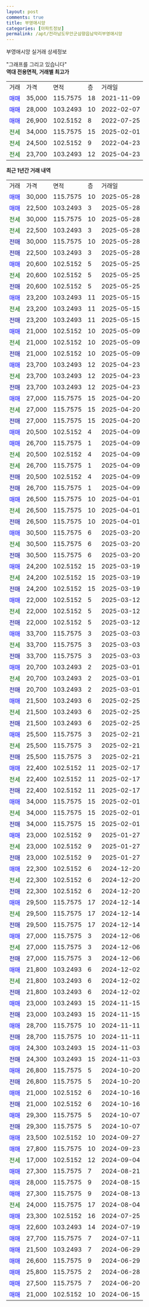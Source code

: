 ```yaml
---
layout: post
comments: true
title: 부영애시앙
categories: [아파트정보]
permalink: /apt/전라남도무안군삼향읍남악리부영애시앙
---
```


부영애시앙 실거래 상세정보

<script type="text/javascript">
  google.charts.load('current', {'packages':['line', 'corechart']});
  google.charts.setOnLoadCallback(drawChart);

  function drawChart() {
    var data = new google.visualization.DataTable();
    data.addColumn('date', '거래일');
    data.addColumn('number', "매매");
    data.addColumn('number', "전세");
    data.addColumn('number', "전매");

    data.addRows([[new Date(Date.parse("2025-05-28")), 30000, null, null], [new Date(Date.parse("2025-05-28")), 22500, null, null], [new Date(Date.parse("2025-05-28")), null, 30000, null], [new Date(Date.parse("2025-05-28")), null, 22500, null], [new Date(Date.parse("2025-05-28")), null, null, 30000], [new Date(Date.parse("2025-05-28")), null, null, 22500], [new Date(Date.parse("2025-05-25")), 20600, null, null], [new Date(Date.parse("2025-05-25")), null, 20600, null], [new Date(Date.parse("2025-05-25")), null, null, 20600], [new Date(Date.parse("2025-05-15")), 23200, null, null], [new Date(Date.parse("2025-05-15")), null, 23200, null], [new Date(Date.parse("2025-05-15")), null, null, 23200], [new Date(Date.parse("2025-05-09")), 21000, null, null], [new Date(Date.parse("2025-05-09")), null, 21000, null], [new Date(Date.parse("2025-05-09")), null, null, 21000], [new Date(Date.parse("2025-04-23")), 23700, null, null], [new Date(Date.parse("2025-04-23")), null, 23700, null], [new Date(Date.parse("2025-04-23")), null, null, 23700], [new Date(Date.parse("2025-04-20")), 27000, null, null], [new Date(Date.parse("2025-04-20")), null, 27000, null], [new Date(Date.parse("2025-04-20")), null, null, 27000], [new Date(Date.parse("2025-04-09")), 20500, null, null], [new Date(Date.parse("2025-04-09")), 26700, null, null], [new Date(Date.parse("2025-04-09")), null, 20500, null], [new Date(Date.parse("2025-04-09")), null, 26700, null], [new Date(Date.parse("2025-04-09")), null, null, 20500], [new Date(Date.parse("2025-04-09")), null, null, 26700], [new Date(Date.parse("2025-04-01")), 26500, null, null], [new Date(Date.parse("2025-04-01")), null, 26500, null], [new Date(Date.parse("2025-04-01")), null, null, 26500], [new Date(Date.parse("2025-03-20")), 30500, null, null], [new Date(Date.parse("2025-03-20")), null, 30500, null], [new Date(Date.parse("2025-03-20")), null, null, 30500], [new Date(Date.parse("2025-03-19")), 24200, null, null], [new Date(Date.parse("2025-03-19")), null, 24200, null], [new Date(Date.parse("2025-03-19")), null, null, 24200], [new Date(Date.parse("2025-03-12")), 22000, null, null], [new Date(Date.parse("2025-03-12")), null, 22000, null], [new Date(Date.parse("2025-03-12")), null, null, 22000], [new Date(Date.parse("2025-03-03")), 33700, null, null], [new Date(Date.parse("2025-03-03")), null, 33700, null], [new Date(Date.parse("2025-03-03")), null, null, 33700], [new Date(Date.parse("2025-03-01")), 20700, null, null], [new Date(Date.parse("2025-03-01")), null, 20700, null], [new Date(Date.parse("2025-03-01")), null, null, 20700], [new Date(Date.parse("2025-02-25")), 21500, null, null], [new Date(Date.parse("2025-02-25")), null, 21500, null], [new Date(Date.parse("2025-02-25")), null, null, 21500], [new Date(Date.parse("2025-02-21")), 25500, null, null], [new Date(Date.parse("2025-02-21")), null, 25500, null], [new Date(Date.parse("2025-02-21")), null, null, 25500], [new Date(Date.parse("2025-02-17")), 22400, null, null], [new Date(Date.parse("2025-02-17")), null, 22400, null], [new Date(Date.parse("2025-02-17")), null, null, 22400], [new Date(Date.parse("2025-02-01")), 34000, null, null], [new Date(Date.parse("2025-02-01")), null, 34000, null], [new Date(Date.parse("2025-02-01")), null, null, 34000], [new Date(Date.parse("2025-01-27")), 23000, null, null], [new Date(Date.parse("2025-01-27")), null, 23000, null], [new Date(Date.parse("2025-01-27")), null, null, 23000], [new Date(Date.parse("2024-12-20")), 22300, null, null], [new Date(Date.parse("2024-12-20")), null, 22300, null], [new Date(Date.parse("2024-12-20")), null, null, 22300], [new Date(Date.parse("2024-12-14")), 29500, null, null], [new Date(Date.parse("2024-12-14")), null, 29500, null], [new Date(Date.parse("2024-12-14")), null, null, 29500], [new Date(Date.parse("2024-12-06")), 27000, null, null], [new Date(Date.parse("2024-12-06")), null, 27000, null], [new Date(Date.parse("2024-12-06")), null, null, 27000], [new Date(Date.parse("2024-12-02")), 21800, null, null], [new Date(Date.parse("2024-12-02")), null, 21800, null], [new Date(Date.parse("2024-12-02")), null, null, 21800], [new Date(Date.parse("2024-11-15")), 23000, null, null], [new Date(Date.parse("2024-11-15")), null, null, 23000], [new Date(Date.parse("2024-11-11")), 28700, null, null], [new Date(Date.parse("2024-11-11")), null, null, 28700], [new Date(Date.parse("2024-11-03")), 24300, null, null], [new Date(Date.parse("2024-11-03")), null, null, 24300], [new Date(Date.parse("2024-10-20")), 26800, null, null], [new Date(Date.parse("2024-10-20")), null, null, 26800], [new Date(Date.parse("2024-10-16")), 21000, null, null], [new Date(Date.parse("2024-10-16")), null, null, 21000], [new Date(Date.parse("2024-10-07")), 29300, null, null], [new Date(Date.parse("2024-10-07")), null, null, 29300], [new Date(Date.parse("2024-09-27")), 23500, null, null], [new Date(Date.parse("2024-09-23")), 27800, null, null], [new Date(Date.parse("2024-09-04")), null, 17000, null], [new Date(Date.parse("2024-08-21")), 27300, null, null], [new Date(Date.parse("2024-08-15")), 28000, null, null], [new Date(Date.parse("2024-08-13")), 27300, null, null], [new Date(Date.parse("2024-08-04")), null, 24000, null], [new Date(Date.parse("2024-07-25")), 23300, null, null], [new Date(Date.parse("2024-07-19")), 22600, null, null], [new Date(Date.parse("2024-07-11")), 27700, null, null], [new Date(Date.parse("2024-06-29")), 21500, null, null], [new Date(Date.parse("2024-06-29")), 26600, null, null], [new Date(Date.parse("2024-06-28")), 25800, null, null], [new Date(Date.parse("2024-06-20")), 27500, null, null], [new Date(Date.parse("2024-06-15")), 21000, null, null]]);

    var options = {
      hAxis: {
        format: 'yyyy/MM/dd'
      },    
      lineWidth: 0,
      pointsVisible: true,    
      title: '최근 1년간 유형별 실거래가 분포',
      legend: { position: 'bottom' }
    };

    var formatter = new google.visualization.NumberFormat({pattern:'###,###'} );
    formatter.format(data, 1);
    formatter.format(data, 2);
    
    setTimeout(function() {
        var chart = new google.visualization.LineChart(document.getElementById('columnchart_material'));
        chart.draw(data, (options));
        document.getElementById('loading').style.display = 'none';
    }, 200);
  }
</script>


<div id="loading" style="z-index:20; display: block; margin-left: 0px">"그래프를 그리고 있습니다"</div>
<div id="columnchart_material" style="width: 95%; margin-left: 0px; display: block"></div>
<!-- contents start -->
<b>역대 전용면적, 거래별 최고가</b>
<table class="sortable">
    <tr>
      <td>거래</td>
      <td>가격</td>
      <td>면적</td>
      <td>층</td>
      <td>거래일</td>
    </tr>
        <tr>
          <td><a style="color: blue">매매</a></td>
          <td>35,000</td>
          <td>115.7575</td>
          <td>18</td>
          <td>2021-11-09</td>
        </tr>            <tr>
          <td><a style="color: blue">매매</a></td>
          <td>28,000</td>
          <td>103.2493</td>
          <td>10</td>
          <td>2022-02-07</td>
        </tr>            <tr>
          <td><a style="color: blue">매매</a></td>
          <td>26,900</td>
          <td>102.5152</td>
          <td>8</td>
          <td>2022-07-25</td>
        </tr>        
        <tr>
              <td><a style="color: darkgreen">전세</a></td>
              <td>34,000</td>
              <td>115.7575</td>
              <td>15</td>
              <td>2025-02-01</td>
            </tr>            <tr>
              <td><a style="color: darkgreen">전세</a></td>
              <td>24,500</td>
              <td>102.5152</td>
              <td>9</td>
              <td>2022-04-23</td>
            </tr>            <tr>
              <td><a style="color: darkgreen">전세</a></td>
              <td>23,700</td>
              <td>103.2493</td>
              <td>12</td>
              <td>2025-04-23</td>
            </tr>        
    
</table>

<b>최근 1년간 거래 내역</b>

<table class="sortable">
    <tr>
      <td>거래</td>
      <td>가격</td>
      <td>면적</td>
      <td>층</td>
      <td>거래일</td>
    </tr>
    <tr>
      <td><a style="color: blue">매매</a></td>
      <td>30,000</td>
      <td>115.7575</td>
      <td>10</td>
      <td>2025-05-28</td>
    </tr>          <tr>
      <td><a style="color: blue">매매</a></td>
      <td>22,500</td>
      <td>103.2493</td>
      <td>3</td>
      <td>2025-05-28</td>
    </tr>          <tr>
      <td><a style="color: darkgreen">전세</a></td>
      <td>30,000</td>
      <td>115.7575</td>
      <td>10</td>
      <td>2025-05-28</td>
    </tr>          <tr>
      <td><a style="color: darkgreen">전세</a></td>
      <td>22,500</td>
      <td>103.2493</td>
      <td>3</td>
      <td>2025-05-28</td>
    </tr>          <tr>
      <td><a style="color: darkblue">전매</a></td>
      <td>30,000</td>
      <td>115.7575</td>
      <td>10</td>
      <td>2025-05-28</td>
    </tr>          <tr>
      <td><a style="color: darkblue">전매</a></td>
      <td>22,500</td>
      <td>103.2493</td>
      <td>3</td>
      <td>2025-05-28</td>
    </tr>          <tr>
      <td><a style="color: blue">매매</a></td>
      <td>20,600</td>
      <td>102.5152</td>
      <td>5</td>
      <td>2025-05-25</td>
    </tr>          <tr>
      <td><a style="color: darkgreen">전세</a></td>
      <td>20,600</td>
      <td>102.5152</td>
      <td>5</td>
      <td>2025-05-25</td>
    </tr>          <tr>
      <td><a style="color: darkblue">전매</a></td>
      <td>20,600</td>
      <td>102.5152</td>
      <td>5</td>
      <td>2025-05-25</td>
    </tr>          <tr>
      <td><a style="color: blue">매매</a></td>
      <td>23,200</td>
      <td>103.2493</td>
      <td>11</td>
      <td>2025-05-15</td>
    </tr>          <tr>
      <td><a style="color: darkgreen">전세</a></td>
      <td>23,200</td>
      <td>103.2493</td>
      <td>11</td>
      <td>2025-05-15</td>
    </tr>          <tr>
      <td><a style="color: darkblue">전매</a></td>
      <td>23,200</td>
      <td>103.2493</td>
      <td>11</td>
      <td>2025-05-15</td>
    </tr>          <tr>
      <td><a style="color: blue">매매</a></td>
      <td>21,000</td>
      <td>102.5152</td>
      <td>10</td>
      <td>2025-05-09</td>
    </tr>          <tr>
      <td><a style="color: darkgreen">전세</a></td>
      <td>21,000</td>
      <td>102.5152</td>
      <td>10</td>
      <td>2025-05-09</td>
    </tr>          <tr>
      <td><a style="color: darkblue">전매</a></td>
      <td>21,000</td>
      <td>102.5152</td>
      <td>10</td>
      <td>2025-05-09</td>
    </tr>          <tr>
      <td><a style="color: blue">매매</a></td>
      <td>23,700</td>
      <td>103.2493</td>
      <td>12</td>
      <td>2025-04-23</td>
    </tr>          <tr>
      <td><a style="color: darkgreen">전세</a></td>
      <td>23,700</td>
      <td>103.2493</td>
      <td>12</td>
      <td>2025-04-23</td>
    </tr>          <tr>
      <td><a style="color: darkblue">전매</a></td>
      <td>23,700</td>
      <td>103.2493</td>
      <td>12</td>
      <td>2025-04-23</td>
    </tr>          <tr>
      <td><a style="color: blue">매매</a></td>
      <td>27,000</td>
      <td>115.7575</td>
      <td>15</td>
      <td>2025-04-20</td>
    </tr>          <tr>
      <td><a style="color: darkgreen">전세</a></td>
      <td>27,000</td>
      <td>115.7575</td>
      <td>15</td>
      <td>2025-04-20</td>
    </tr>          <tr>
      <td><a style="color: darkblue">전매</a></td>
      <td>27,000</td>
      <td>115.7575</td>
      <td>15</td>
      <td>2025-04-20</td>
    </tr>          <tr>
      <td><a style="color: blue">매매</a></td>
      <td>20,500</td>
      <td>102.5152</td>
      <td>4</td>
      <td>2025-04-09</td>
    </tr>          <tr>
      <td><a style="color: blue">매매</a></td>
      <td>26,700</td>
      <td>115.7575</td>
      <td>1</td>
      <td>2025-04-09</td>
    </tr>          <tr>
      <td><a style="color: darkgreen">전세</a></td>
      <td>20,500</td>
      <td>102.5152</td>
      <td>4</td>
      <td>2025-04-09</td>
    </tr>          <tr>
      <td><a style="color: darkgreen">전세</a></td>
      <td>26,700</td>
      <td>115.7575</td>
      <td>1</td>
      <td>2025-04-09</td>
    </tr>          <tr>
      <td><a style="color: darkblue">전매</a></td>
      <td>20,500</td>
      <td>102.5152</td>
      <td>4</td>
      <td>2025-04-09</td>
    </tr>          <tr>
      <td><a style="color: darkblue">전매</a></td>
      <td>26,700</td>
      <td>115.7575</td>
      <td>1</td>
      <td>2025-04-09</td>
    </tr>          <tr>
      <td><a style="color: blue">매매</a></td>
      <td>26,500</td>
      <td>115.7575</td>
      <td>10</td>
      <td>2025-04-01</td>
    </tr>          <tr>
      <td><a style="color: darkgreen">전세</a></td>
      <td>26,500</td>
      <td>115.7575</td>
      <td>10</td>
      <td>2025-04-01</td>
    </tr>          <tr>
      <td><a style="color: darkblue">전매</a></td>
      <td>26,500</td>
      <td>115.7575</td>
      <td>10</td>
      <td>2025-04-01</td>
    </tr>          <tr>
      <td><a style="color: blue">매매</a></td>
      <td>30,500</td>
      <td>115.7575</td>
      <td>6</td>
      <td>2025-03-20</td>
    </tr>          <tr>
      <td><a style="color: darkgreen">전세</a></td>
      <td>30,500</td>
      <td>115.7575</td>
      <td>6</td>
      <td>2025-03-20</td>
    </tr>          <tr>
      <td><a style="color: darkblue">전매</a></td>
      <td>30,500</td>
      <td>115.7575</td>
      <td>6</td>
      <td>2025-03-20</td>
    </tr>          <tr>
      <td><a style="color: blue">매매</a></td>
      <td>24,200</td>
      <td>102.5152</td>
      <td>15</td>
      <td>2025-03-19</td>
    </tr>          <tr>
      <td><a style="color: darkgreen">전세</a></td>
      <td>24,200</td>
      <td>102.5152</td>
      <td>15</td>
      <td>2025-03-19</td>
    </tr>          <tr>
      <td><a style="color: darkblue">전매</a></td>
      <td>24,200</td>
      <td>102.5152</td>
      <td>15</td>
      <td>2025-03-19</td>
    </tr>          <tr>
      <td><a style="color: blue">매매</a></td>
      <td>22,000</td>
      <td>102.5152</td>
      <td>5</td>
      <td>2025-03-12</td>
    </tr>          <tr>
      <td><a style="color: darkgreen">전세</a></td>
      <td>22,000</td>
      <td>102.5152</td>
      <td>5</td>
      <td>2025-03-12</td>
    </tr>          <tr>
      <td><a style="color: darkblue">전매</a></td>
      <td>22,000</td>
      <td>102.5152</td>
      <td>5</td>
      <td>2025-03-12</td>
    </tr>          <tr>
      <td><a style="color: blue">매매</a></td>
      <td>33,700</td>
      <td>115.7575</td>
      <td>3</td>
      <td>2025-03-03</td>
    </tr>          <tr>
      <td><a style="color: darkgreen">전세</a></td>
      <td>33,700</td>
      <td>115.7575</td>
      <td>3</td>
      <td>2025-03-03</td>
    </tr>          <tr>
      <td><a style="color: darkblue">전매</a></td>
      <td>33,700</td>
      <td>115.7575</td>
      <td>3</td>
      <td>2025-03-03</td>
    </tr>          <tr>
      <td><a style="color: blue">매매</a></td>
      <td>20,700</td>
      <td>103.2493</td>
      <td>2</td>
      <td>2025-03-01</td>
    </tr>          <tr>
      <td><a style="color: darkgreen">전세</a></td>
      <td>20,700</td>
      <td>103.2493</td>
      <td>2</td>
      <td>2025-03-01</td>
    </tr>          <tr>
      <td><a style="color: darkblue">전매</a></td>
      <td>20,700</td>
      <td>103.2493</td>
      <td>2</td>
      <td>2025-03-01</td>
    </tr>          <tr>
      <td><a style="color: blue">매매</a></td>
      <td>21,500</td>
      <td>103.2493</td>
      <td>6</td>
      <td>2025-02-25</td>
    </tr>          <tr>
      <td><a style="color: darkgreen">전세</a></td>
      <td>21,500</td>
      <td>103.2493</td>
      <td>6</td>
      <td>2025-02-25</td>
    </tr>          <tr>
      <td><a style="color: darkblue">전매</a></td>
      <td>21,500</td>
      <td>103.2493</td>
      <td>6</td>
      <td>2025-02-25</td>
    </tr>          <tr>
      <td><a style="color: blue">매매</a></td>
      <td>25,500</td>
      <td>115.7575</td>
      <td>3</td>
      <td>2025-02-21</td>
    </tr>          <tr>
      <td><a style="color: darkgreen">전세</a></td>
      <td>25,500</td>
      <td>115.7575</td>
      <td>3</td>
      <td>2025-02-21</td>
    </tr>          <tr>
      <td><a style="color: darkblue">전매</a></td>
      <td>25,500</td>
      <td>115.7575</td>
      <td>3</td>
      <td>2025-02-21</td>
    </tr>          <tr>
      <td><a style="color: blue">매매</a></td>
      <td>22,400</td>
      <td>102.5152</td>
      <td>11</td>
      <td>2025-02-17</td>
    </tr>          <tr>
      <td><a style="color: darkgreen">전세</a></td>
      <td>22,400</td>
      <td>102.5152</td>
      <td>11</td>
      <td>2025-02-17</td>
    </tr>          <tr>
      <td><a style="color: darkblue">전매</a></td>
      <td>22,400</td>
      <td>102.5152</td>
      <td>11</td>
      <td>2025-02-17</td>
    </tr>          <tr>
      <td><a style="color: blue">매매</a></td>
      <td>34,000</td>
      <td>115.7575</td>
      <td>15</td>
      <td>2025-02-01</td>
    </tr>          <tr>
      <td><a style="color: darkgreen">전세</a></td>
      <td>34,000</td>
      <td>115.7575</td>
      <td>15</td>
      <td>2025-02-01</td>
    </tr>          <tr>
      <td><a style="color: darkblue">전매</a></td>
      <td>34,000</td>
      <td>115.7575</td>
      <td>15</td>
      <td>2025-02-01</td>
    </tr>          <tr>
      <td><a style="color: blue">매매</a></td>
      <td>23,000</td>
      <td>102.5152</td>
      <td>9</td>
      <td>2025-01-27</td>
    </tr>          <tr>
      <td><a style="color: darkgreen">전세</a></td>
      <td>23,000</td>
      <td>102.5152</td>
      <td>9</td>
      <td>2025-01-27</td>
    </tr>          <tr>
      <td><a style="color: darkblue">전매</a></td>
      <td>23,000</td>
      <td>102.5152</td>
      <td>9</td>
      <td>2025-01-27</td>
    </tr>          <tr>
      <td><a style="color: blue">매매</a></td>
      <td>22,300</td>
      <td>102.5152</td>
      <td>6</td>
      <td>2024-12-20</td>
    </tr>          <tr>
      <td><a style="color: darkgreen">전세</a></td>
      <td>22,300</td>
      <td>102.5152</td>
      <td>6</td>
      <td>2024-12-20</td>
    </tr>          <tr>
      <td><a style="color: darkblue">전매</a></td>
      <td>22,300</td>
      <td>102.5152</td>
      <td>6</td>
      <td>2024-12-20</td>
    </tr>          <tr>
      <td><a style="color: blue">매매</a></td>
      <td>29,500</td>
      <td>115.7575</td>
      <td>17</td>
      <td>2024-12-14</td>
    </tr>          <tr>
      <td><a style="color: darkgreen">전세</a></td>
      <td>29,500</td>
      <td>115.7575</td>
      <td>17</td>
      <td>2024-12-14</td>
    </tr>          <tr>
      <td><a style="color: darkblue">전매</a></td>
      <td>29,500</td>
      <td>115.7575</td>
      <td>17</td>
      <td>2024-12-14</td>
    </tr>          <tr>
      <td><a style="color: blue">매매</a></td>
      <td>27,000</td>
      <td>115.7575</td>
      <td>3</td>
      <td>2024-12-06</td>
    </tr>          <tr>
      <td><a style="color: darkgreen">전세</a></td>
      <td>27,000</td>
      <td>115.7575</td>
      <td>3</td>
      <td>2024-12-06</td>
    </tr>          <tr>
      <td><a style="color: darkblue">전매</a></td>
      <td>27,000</td>
      <td>115.7575</td>
      <td>3</td>
      <td>2024-12-06</td>
    </tr>          <tr>
      <td><a style="color: blue">매매</a></td>
      <td>21,800</td>
      <td>103.2493</td>
      <td>6</td>
      <td>2024-12-02</td>
    </tr>          <tr>
      <td><a style="color: darkgreen">전세</a></td>
      <td>21,800</td>
      <td>103.2493</td>
      <td>6</td>
      <td>2024-12-02</td>
    </tr>          <tr>
      <td><a style="color: darkblue">전매</a></td>
      <td>21,800</td>
      <td>103.2493</td>
      <td>6</td>
      <td>2024-12-02</td>
    </tr>          <tr>
      <td><a style="color: blue">매매</a></td>
      <td>23,000</td>
      <td>103.2493</td>
      <td>15</td>
      <td>2024-11-15</td>
    </tr>          <tr>
      <td><a style="color: darkblue">전매</a></td>
      <td>23,000</td>
      <td>103.2493</td>
      <td>15</td>
      <td>2024-11-15</td>
    </tr>          <tr>
      <td><a style="color: blue">매매</a></td>
      <td>28,700</td>
      <td>115.7575</td>
      <td>10</td>
      <td>2024-11-11</td>
    </tr>          <tr>
      <td><a style="color: darkblue">전매</a></td>
      <td>28,700</td>
      <td>115.7575</td>
      <td>10</td>
      <td>2024-11-11</td>
    </tr>          <tr>
      <td><a style="color: blue">매매</a></td>
      <td>24,300</td>
      <td>103.2493</td>
      <td>15</td>
      <td>2024-11-03</td>
    </tr>          <tr>
      <td><a style="color: darkblue">전매</a></td>
      <td>24,300</td>
      <td>103.2493</td>
      <td>15</td>
      <td>2024-11-03</td>
    </tr>          <tr>
      <td><a style="color: blue">매매</a></td>
      <td>26,800</td>
      <td>115.7575</td>
      <td>5</td>
      <td>2024-10-20</td>
    </tr>          <tr>
      <td><a style="color: darkblue">전매</a></td>
      <td>26,800</td>
      <td>115.7575</td>
      <td>5</td>
      <td>2024-10-20</td>
    </tr>          <tr>
      <td><a style="color: blue">매매</a></td>
      <td>21,000</td>
      <td>102.5152</td>
      <td>6</td>
      <td>2024-10-16</td>
    </tr>          <tr>
      <td><a style="color: darkblue">전매</a></td>
      <td>21,000</td>
      <td>102.5152</td>
      <td>6</td>
      <td>2024-10-16</td>
    </tr>          <tr>
      <td><a style="color: blue">매매</a></td>
      <td>29,300</td>
      <td>115.7575</td>
      <td>5</td>
      <td>2024-10-07</td>
    </tr>          <tr>
      <td><a style="color: darkblue">전매</a></td>
      <td>29,300</td>
      <td>115.7575</td>
      <td>5</td>
      <td>2024-10-07</td>
    </tr>          <tr>
      <td><a style="color: blue">매매</a></td>
      <td>23,500</td>
      <td>102.5152</td>
      <td>10</td>
      <td>2024-09-27</td>
    </tr>          <tr>
      <td><a style="color: blue">매매</a></td>
      <td>27,800</td>
      <td>115.7575</td>
      <td>10</td>
      <td>2024-09-23</td>
    </tr>          <tr>
      <td><a style="color: darkgreen">전세</a></td>
      <td>17,000</td>
      <td>102.5152</td>
      <td>12</td>
      <td>2024-09-04</td>
    </tr>          <tr>
      <td><a style="color: blue">매매</a></td>
      <td>27,300</td>
      <td>115.7575</td>
      <td>7</td>
      <td>2024-08-21</td>
    </tr>          <tr>
      <td><a style="color: blue">매매</a></td>
      <td>28,000</td>
      <td>115.7575</td>
      <td>9</td>
      <td>2024-08-15</td>
    </tr>          <tr>
      <td><a style="color: blue">매매</a></td>
      <td>27,300</td>
      <td>115.7575</td>
      <td>9</td>
      <td>2024-08-13</td>
    </tr>          <tr>
      <td><a style="color: darkgreen">전세</a></td>
      <td>24,000</td>
      <td>115.7575</td>
      <td>17</td>
      <td>2024-08-04</td>
    </tr>          <tr>
      <td><a style="color: blue">매매</a></td>
      <td>23,300</td>
      <td>102.5152</td>
      <td>16</td>
      <td>2024-07-25</td>
    </tr>          <tr>
      <td><a style="color: blue">매매</a></td>
      <td>22,600</td>
      <td>103.2493</td>
      <td>14</td>
      <td>2024-07-19</td>
    </tr>          <tr>
      <td><a style="color: blue">매매</a></td>
      <td>27,700</td>
      <td>115.7575</td>
      <td>7</td>
      <td>2024-07-11</td>
    </tr>          <tr>
      <td><a style="color: blue">매매</a></td>
      <td>21,500</td>
      <td>103.2493</td>
      <td>7</td>
      <td>2024-06-29</td>
    </tr>          <tr>
      <td><a style="color: blue">매매</a></td>
      <td>26,600</td>
      <td>115.7575</td>
      <td>9</td>
      <td>2024-06-29</td>
    </tr>          <tr>
      <td><a style="color: blue">매매</a></td>
      <td>25,800</td>
      <td>115.7575</td>
      <td>2</td>
      <td>2024-06-28</td>
    </tr>          <tr>
      <td><a style="color: blue">매매</a></td>
      <td>27,500</td>
      <td>115.7575</td>
      <td>7</td>
      <td>2024-06-20</td>
    </tr>          <tr>
      <td><a style="color: blue">매매</a></td>
      <td>21,000</td>
      <td>102.5152</td>
      <td>10</td>
      <td>2024-06-15</td>
    </tr>      </table>
<!-- contents end -->    

